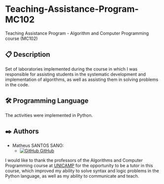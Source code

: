 # Teaching-Assistance-Program-MC102
Teaching Assistance Program - Algorithm and Computer Programming course (MC102)

## 📋 Description
Set of laboratories implemented during the course in which I was responsible for assisting students in the systematic development and implementation of algorithms, as well as assisting them in solving problems in the code.

## 🛠️ Programming Language

The activities were implemented in Python.

## ✒️ Authors

- Matheus SANTOS SANO:
    - [![GitHub](https://i.stack.imgur.com/tskMh.png) GitHub](https://github.com/matsano)

I would like to thank the professors of the Algorithms and Computer Programming course at [UNICAMP](https://www.unicamp.br/unicamp/) for the opportunity to be a tutor in this course, which improved my ability to solve syntax and logic problems in the Python language, as well as my ability to communicate and teach.
